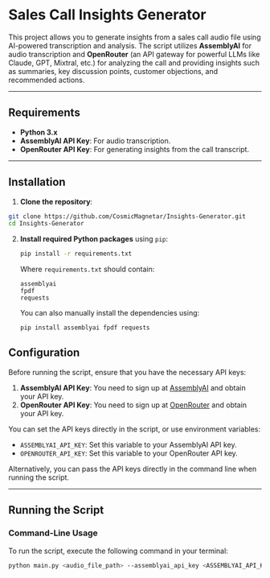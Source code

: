 # Sales Call Insights Generator

This project allows you to generate insights from a sales call audio file using AI-powered transcription and analysis. The script utilizes **AssemblyAI** for audio transcription and **OpenRouter** (an API gateway for powerful LLMs like Claude, GPT, Mixtral, etc.) for analyzing the call and providing insights such as summaries, key discussion points, customer objections, and recommended actions.

---

## Requirements

- **Python 3.x**
- **AssemblyAI API Key**: For audio transcription.
- **OpenRouter API Key**: For generating insights from the call transcript.

---

## Installation

1. **Clone the repository**:

```bash
git clone https://github.com/CosmicMagnetar/Insights-Generator.git
cd Insights-Generator

```

2. **Install required Python packages** using `pip`:

    ```bash
    pip install -r requirements.txt
    ```

   Where `requirements.txt` should contain:

    ```
    assemblyai
    fpdf
    requests
    ```

   You can also manually install the dependencies using:

    ```bash
    pip install assemblyai fpdf requests
    ```

## Configuration

Before running the script, ensure that you have the necessary API keys:

1. **AssemblyAI API Key**: You need to sign up at [AssemblyAI](https://www.assemblyai.com/) and obtain your API key.
2. **OpenRouter API Key**: You need to sign up at [OpenRouter](https://openrouter.ai/) and obtain your API key.

You can set the API keys directly in the script, or use environment variables:

- `ASSEMBLYAI_API_KEY`: Set this variable to your AssemblyAI API key.
- `OPENROUTER_API_KEY`: Set this variable to your OpenRouter API key.

Alternatively, you can pass the API keys directly in the command line when running the script.

---

## Running the Script

### Command-Line Usage

To run the script, execute the following command in your terminal:

```bash
python main.py <audio_file_path> --assemblyai_api_key <ASSEMBLYAI_API_KEY> --openrouter_api_key <OPENROUTER_API_KEY>
